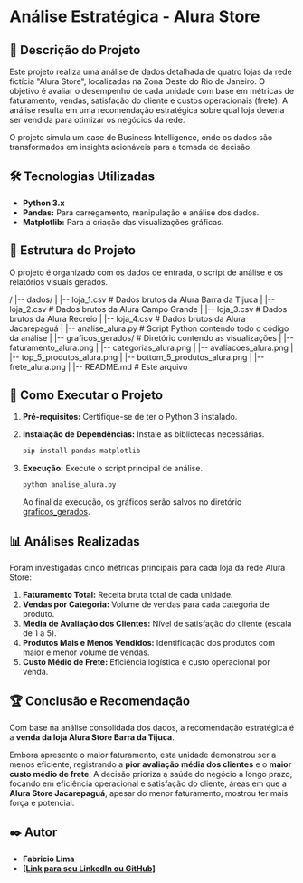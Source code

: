 # Análise Estratégica - Alura Store

## 📖 Descrição do Projeto

Este projeto realiza uma análise de dados detalhada de quatro lojas da rede fictícia "Alura Store", localizadas na Zona Oeste do Rio de Janeiro. O objetivo é avaliar o desempenho de cada unidade com base em métricas de faturamento, vendas, satisfação do cliente e custos operacionais (frete). A análise resulta em uma recomendação estratégica sobre qual loja deveria ser vendida para otimizar os negócios da rede.

O projeto simula um case de Business Intelligence, onde os dados são transformados em insights acionáveis para a tomada de decisão.

## 🛠️ Tecnologias Utilizadas

* **Python 3.x**
* **Pandas:** Para carregamento, manipulação e análise dos dados.
* **Matplotlib:** Para a criação das visualizações gráficas.

## 📁 Estrutura do Projeto

O projeto é organizado com os dados de entrada, o script de análise e os relatórios visuais gerados.

/
|-- dados/
|   |-- loja_1.csv               # Dados brutos da Alura Barra da Tijuca
|   |-- loja_2.csv               # Dados brutos da Alura Campo Grande
|   |-- loja_3.csv               # Dados brutos da Alura Recreio
|   |-- loja_4.csv               # Dados brutos da Alura Jacarepaguá
|
|-- analise_alura.py         # Script Python contendo todo o código da análise
|
|-- graficos_gerados/          # Diretório contendo as visualizações
|   |-- faturamento_alura.png
|   |-- categorias_alura.png
|   |-- avaliacoes_alura.png
|   |-- top_5_produtos_alura.png
|   |-- bottom_5_produtos_alura.png
|   |-- frete_alura.png
|
|-- README.md                # Este arquivo

## 🚀 Como Executar o Projeto

1.  **Pré-requisitos:** Certifique-se de ter o Python 3 instalado.

2.  **Instalação de Dependências:** Instale as bibliotecas necessárias.
    ```bash
    pip install pandas matplotlib
    ```

3.  **Execução:** Execute o script principal de análise.
    ```bash
    python analise_alura.py
    ```
    Ao final da execução, os gráficos serão salvos no diretório [graficos_gerados](http://_vscodecontentref_/2).

## 📊 Análises Realizadas

Foram investigadas cinco métricas principais para cada loja da rede Alura Store:

1.  **Faturamento Total:** Receita bruta total de cada unidade.
2.  **Vendas por Categoria:** Volume de vendas para cada categoria de produto.
3.  **Média de Avaliação dos Clientes:** Nível de satisfação do cliente (escala de 1 a 5).
4.  **Produtos Mais e Menos Vendidos:** Identificação dos produtos com maior e menor volume de vendas.
5.  **Custo Médio de Frete:** Eficiência logística e custo operacional por venda.

## 🏆 Conclusão e Recomendação

Com base na análise consolidada dos dados, a recomendação estratégica é a **venda da loja Alura Store Barra da Tijuca**.

Embora apresente o maior faturamento, esta unidade demonstrou ser a menos eficiente, registrando a **pior avaliação média dos clientes** e o **maior custo médio de frete**. A decisão prioriza a saúde do negócio a longo prazo, focando em eficiência operacional e satisfação do cliente, áreas em que a **Alura Store Jacarepaguá**, apesar do menor faturamento, mostrou ter mais força e potencial.

## ✒️ Autor

* **Fabricio Lima**
* **[\[Link para seu LinkedIn ou GitHub\]](https://github.com/FabricioLimaa)**
